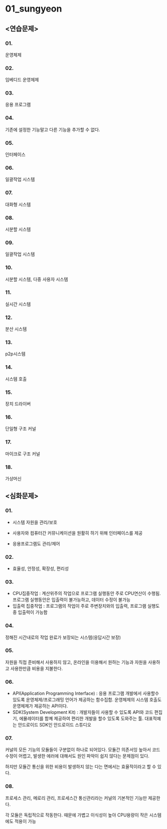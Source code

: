 # 01_sungyeon

## <연습문제>

### 01.

운영체제

### 02.

임베디드 운영체제

### 03.

응용 프로그램

### 04. 

기존에 설정한 기능말고 다른 기능을 추가할 수 없다.

### 05.

인터페이스

### 06.

일괄작업 시스템

### 07.

대화형 시스템

### 08.

시분할 시스템

### 09.

일괄작업 시스템

### 10.

시분할 시스템, 다중 사용자 시스템

### 11.

실시간 시스템

### 12.

분산 시스템

### 13.

p2p시스템

### 14.

시스템 호출

###  15.

장치 드라이버

### 16.

단일형 구조 커널

### 17.

마이크로 구조 커널

### 18.

가상머신

## <심화문제>

### 01.

- 시스템 자원을 관리/보호
- 사용자와 컴퓨터간 커뮤니케이션을 원활히 하기 위해 인터페이스를 제공

- 응용프로그램도 관리/제어

### 02.

- 효율성, 안정성, 확장성, 편리성

### 03.

- CPU집중작업 : 계산위주의 작업으로 프로그램 실행동안 주로 CPU연산이 수행됨. 프로그램 실행동안은 입출력이 불가능하고, 데이터 수정이 불가능
- 입출력 집중작업 : 프로그램의 작업이 주로 주변장치와의 입출력, 프로그램 실행도중 입출력이 가능함

### 04.

정해진 시간내로의 작업 완료가 보장되는 시스템(응답시간 보장)

### 05.

자원을 직접 준비해서 사용하지 않고, 온라인을 이용해서 원하는 기능과 자원을 사용하고 사용한만큼 비용을 지불한다.

### 06.

- API(Application Programming Interface)  : 응용 프로그램 개발에서 사용할수 있도록 운영체제/프로그래밍 언어가 제공하는 함수집합. 운영체제의 시스템 호출도 운영체제가 제공하는 API이다.
- SDK(System Development Kit) : 개발자들이 사용할 수 있도록 API와 코드 편집기, 에뮬레이터를 함꼐 제공하여 편리한 개발을 할수 있도록 도와주는 툴. 대표적예는 안드로이드 SDK인 안드로이드 스튜디오

### 07.

커널의 모든 기능의 모듈들이 구분없이 하나로 되어있다. 모듈간 의존서잉 높아서 코드 수정이 어렵고, 발생한 에러에 대해서도 원인 파악이 쉽지 않다는 문제점이 있다.

하지만 모듈간 통신을 위한 비용이 발생하지 않는 다는 면에서는 효율적이라고 할 수 있다.

### 08.

프로세스 관리, 메로리 관리, 프로세스간 통신관리라는 커널의 기본적인 기능만 제공한다.

각 모듈은 독립적으로 작동한다. 때문에 가볍고 이식성이 높아 CPU용량이 작은 시스템에도 적용이 가능







